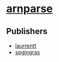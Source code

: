 # [arnparse](https://pypi.org/project/arnparse)



## Publishers
- [laurrentt](https://pypi.org/user/laurrentt)
- [spgingras](https://pypi.org/user/spgingras)

